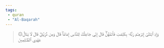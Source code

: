 ```yaml
---
tags: 
 - quran 
 - "Al-Baqarah"
---
```


> ۞وَإِذِ ٱبۡتَلَىٰٓ إِبۡرَٰهِـۧمَ رَبُّهُۥ بِكَلِمَٰتٖ فَأَتَمَّهُنَّۖ قَالَ إِنِّي جَاعِلُكَ لِلنَّاسِ إِمَامٗاۖ قَالَ وَمِن ذُرِّيَّتِيۖ قَالَ لَا يَنَالُ عَهۡدِي ٱلظَّـٰلِمِينَ
